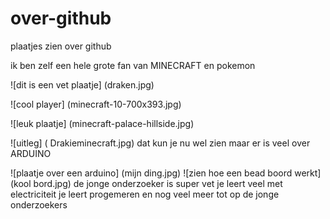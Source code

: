 # over-github
plaatjes zien over github

ik ben zelf een hele grote fan van 
MINECRAFT
en pokemon

![dit is een vet plaatje] (draken.jpg)

![cool player] (minecraft-10-700x393.jpg)

![leuk plaatje] (minecraft-palace-hillside.jpg)

![uitleg] ( Drakieminecraft.jpg)
dat kun je nu wel zien
maar er is veel over 
ARDUINO

![plaatje over een arduino] (mijn ding.jpg)
![zien hoe een bead boord werkt] (kool bord.jpg)
de jonge onderzoeker is super vet
je leert veel met electriciteit
je leert progemeren en nog veel meer
tot op de jonge onderzoekers















